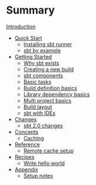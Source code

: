 # Summary

[Introduction](README.md)

- [Quick Start]()
  - [Installing sbt runner](Setup.md)
  - [sbt by example](sbt-by-example.md)
- [Getting Started](guide/index.md)
  - [Why sbt exists](guide/why-sbt-exists.md)
  - [Creating a new build](guide/sbt-new.md)
  - [sbt components](guide/sbt-components.md)
  - [Basic tasks](guide/basic-tasks.md)
  - [Build definition basics](guide/build-definition-basics.md)
  - [Library dependency basics](guide/library-dependency-basics.md)
  - [Multi project basics](guide/multi-project-basics.md)
  - [Build layout](guide/build-layout.md)
  - [sbt with IDEs](guide/IDE.md)
- [Changes]()
  - [sbt 2.0 changes](changes/sbt-2.0-change-summary.md)
- [Concepts]()
  - [Caching](concepts/caching.md)
- [Reference]()
  - [Remote cache setup](reference/remote-cache-setup.md)
- [Recipes]()
  - [Write hello world](recipes/hello-world.md)
- [Appendix]()
  - [Setup notes](setup-notes.md)
